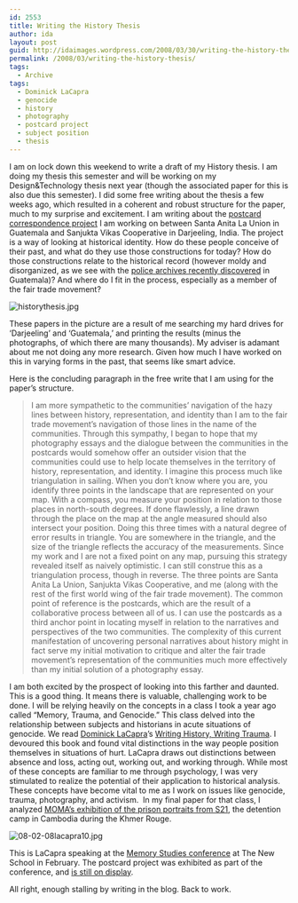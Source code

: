 ```yaml
---
id: 2553
title: Writing the History Thesis
author: ida
layout: post
guid: http://idaimages.wordpress.com/2008/03/30/writing-the-history-thesis/
permalink: /2008/03/writing-the-history-thesis/
tags:
  - Archive
tags:
  - Dominick LaCapra
  - genocide
  - history
  - photography
  - postcard project
  - subject position
  - thesis
---
```

I am on lock down this weekend to write a draft of my History thesis. I am doing my thesis this semester and will be working on my Design&Technology thesis next year (though the associated paper for this is also due this semester). I did some free writing about the thesis a few weeks ago, which resulted in a coherent and robust structure for the paper, much to my surprise and excitement. I am writing about the [postcard correspondence project][1] I am working on between Santa Anita La Union in Guatemala and Sanjukta Vikas Cooperative in Darjeeling, India. The project is a way of looking at historical identity. How do these people conceive of their past, and what do they use those constructions for today? How do those constructions relate to the historical record (however moldy and disorganized, as we see with the [police archives recently discovered][2] in Guatemala)? And where do I fit in the process, especially as a member of the fair trade movement?

![historythesis.jpg][3]

These papers in the picture are a result of me searching my hard drives for ‘Darjeeling’ and ‘Guatemala,’ and printing the results (minus the photographs, of which there are many thousands). My adviser is adamant about me not doing any more research. Given how much I have worked on this in varying forms in the past, that seems like smart advice.

Here is the concluding paragraph in the free write that I am using for the paper’s structure.

> I am more sympathetic to the communities’ navigation of the hazy lines between history, representation, and identity than I am to the fair trade movement’s navigation of those lines in the name of the communities. Through this sympathy, I began to hope that my photography essays and the dialogue between the communities in the postcards would somehow offer an outsider vision that the communities could use to help locate themselves in the territory of history, representation, and identity. I imagine this process much like triangulation in sailing. When you don’t know where you are, you identify three points in the landscape that are represented on your map. With a compass, you measure your position in relation to those places in north-south degrees. If done flawlessly, a line drawn through the place on the map at the angle measured should also intersect your position. Doing this three times with a natural degree of error results in triangle. You are somewhere in the triangle, and the size of the triangle reflects the accuracy of the measurements. Since my work and I are not a fixed point on any map, pursuing this strategy revealed itself as naively optimistic. I can still construe this as a triangulation process, though in reverse. The three points are Santa Anita La Union, Sanjukta Vikas Cooperative, and me (along with the rest of the first world wing of the fair trade movement). The common point of reference is the postcards, which are the result of a collaborative process between all of us. I can use the postcards as a third anchor point in locating myself in relation to the narratives and perspectives of the two communities. The complexity of this current manifestation of uncovering personal narratives about history might in fact serve my initial motivation to critique and alter the fair trade movement’s representation of the communities much more effectively than my initial solution of a photography essay.

I am both excited by the prospect of looking into this farther and daunted. This is a good thing. It means there is valuable, challenging work to be done. I will be relying heavily on the concepts in a class I took a year ago called “Memory, Trauma, and Genocide.” This class delved into the relationship between subjects and historians in acute situations of genocide. We read [Dominick LaCapra][4]’s [Writing History, Writing Trauma][5]. I devoured this book and found vital distinctions in the way people position themselves in situations of hurt. LaCapra draws out distinctions between absence and loss, acting out, working out, and working through. While most of these concepts are familiar to me through psychology, I was very stimulated to realize the potential of their application to historical analysis. These concepts have become vital to me as I work on issues like genocide, trauma, photography, and activism.  In my final paper for that class, I analyzed [MOMA’s exhibition of the prison portraits from S21][6], the detention camp in Cambodia during the Khmer Rouge.

![08-02-08lacapra10.jpg][7]

This is LaCapra speaking at the [Memory Studies conference][8] at The New School in February. The postcard project was exhibited as part of the conference, and [is still on display][9].

All right, enough stalling by writing in the blog. Back to work.

 [1]: http://a.parsons.edu/~ibenedetto/bootcamp
 [2]: http://www.gwu.edu/~nsarchiv/NSAEBB/NSAEBB170/index.htm
 [3]: http://idaimages.files.wordpress.com/2008/03/historythesis.jpg
 [4]: http://en.wikipedia.org/wiki/Dominick_LaCapra
 [5]: http://books.google.com/books?id=yA5ms7rnSv0C&printsec=frontcover&dq
 [6]: http://www.moma.org/exhibitions/1997/index.html
 [7]: http://idaimages.files.wordpress.com/2008/03/08-02-08lacapra10.jpg
 [8]: http://www.nssrmemoryconference.com/
 [9]: http://uncommonplaces.com/2008/02/05/postcard-project-on-view-at-new-school/